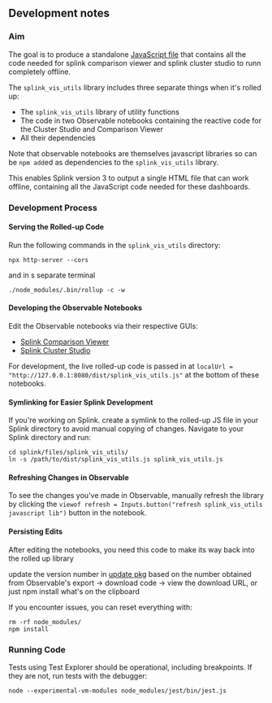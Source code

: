 ## Development notes

### Aim

The goal is to produce a standalone [JavaScript file](dist/splink_vis_utils.js) that contains all the code needed for splink comparison
viewer and splink cluster studio to runn completely offline.

The `splink_vis_utils` library includes three separate things when it's rolled up:

- The `splink_vis_utils` library of utility functions
- The code in two Observable notebooks containing the reactive code for the Cluster Studio and Comparison Viewer
- All their dependencies

Note that observable notebooks are themselves javascript libraries so can be `npm add`ed as dependencies to the `splink_vis_utils` library.

This enables Splink version 3 to output a single HTML file that can work offline, containing all the JavaScript code needed for these dashboards.

### Development Process

#### Serving the Rolled-up Code

Run the following commands in the `splink_vis_utils` directory:

```
npx http-server --cors
```

and in s separate terminal

```
./node_modules/.bin/rollup -c -w
```

#### Developing the Observable Notebooks

Edit the Observable notebooks via their respective GUIs:

- [Splink Comparison Viewer](https://observablehq.com/d/c43e4e0aeb54d263)
- [Splink Cluster Studio](https://observablehq.com/d/5496e67e6ca05c7b)

For development, the live rolled-up code is passed in at `localUrl = "http://127.0.0.1:8080/dist/splink_vis_utils.js"` at the bottom of these notebooks.

#### Symlinking for Easier Splink Development

If you're working on Splink. create a symlink to the rolled-up JS file in your Splink directory to avoid manual copying of changes. Navigate to your Splink directory and run:

```
cd splink/files/splink_vis_utils/
ln -s /path/to/dist/splink_vis_utils.js splink_vis_utils.js
```

#### Refreshing Changes in Observable

To see the changes you've made in Observable, manually refresh the library by clicking the `viewof refresh = Inputs.button("refresh splink_vis_utils javascript lib")` button in the notebook.

#### Persisting Edits

After editing the notebooks, you need this code to make its way back into the rolled up library

update the version number in [update pkg](update_pkg.sh) based on the number obtained from Observable's export -> download code -> view the download URL, or just npm install what's on the clipboard

If you encounter issues, you can reset everything with:

```
rm -rf node_modules/
npm install
```

### Running Code

Tests using Test Explorer should be operational, including breakpoints. If they are not, run tests with the debugger:

```
node --experimental-vm-modules node_modules/jest/bin/jest.js
```
